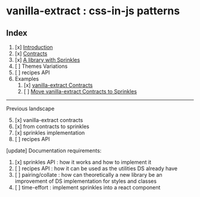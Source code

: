 # vanilla-extract : css-in-js patterns




## Index
1. [x] [Introduction](intro.md)
2. [x] [Contracts](contracts.md)
3. [x] [A library with Sprinkles](library-with-Sprinkles.md)
4. [ ] Themes Variations
5. [ ] recipes API
6. Examples
      1. [x] [vanilla-extract Contracts](examples/vanilla-extract-Contracts/README.md)
      2. [ ] [Move vanilla-extract Contracts to Sprinkles](examples/move-Contracts-to-Sprinkles/README.md)




















---


Previous landscape

5. [x] vanilla-extract contracts
6. [x] from contracts to sprinkles
7. [x] sprinkles implementation
8. [ ] recipes API


[update] Documentation requirements:

1. [x] sprinkles API : how it works and how to implement it
2. [ ] recipes API : how it can be used as the utilities DS already have
3. [ ] pairing/collate : how can theoretically a new library be an improvement of DS implementation for styles and classes
4. [ ] time-effort : implement sprinkles into a react component













